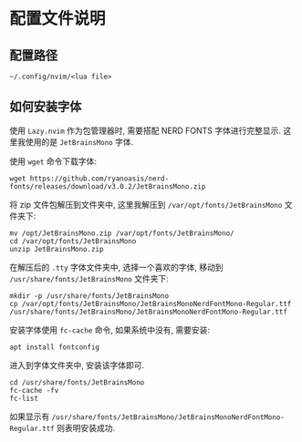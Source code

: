 # 配置文件说明
## 配置路径

```shell
~/.config/nvim/<lua file>
```

## 如何安装字体
使用 `Lazy.nvim` 作为包管理器时, 需要搭配 NERD FONTS 字体进行完整显示.
这里我使用的是 `JetBrainsMono` 字体.

使用 `wget` 命令下载字体:

```shell
wget https://github.com/ryanoasis/nerd-fonts/releases/download/v3.0.2/JetBrainsMono.zip
```

将 zip 文件包解压到文件夹中, 这里我解压到 `/var/opt/fonts/JetBrainsMono` 文件夹下:

```shell
mv /opt/JetBrainsMono.zip /var/opt/fonts/JetBrainsMono/
cd /var/opt/fonts/JetBrainsMono
unzip JetBrainsMono.zip
```

在解压后的 `.tty` 字体文件夹中, 选择一个喜欢的字体, 移动到 `/usr/share/fonts/JetBrainsMono` 文件夹下:

```shell
mkdir -p /usr/share/fonts/JetBrainsMono
cp /var/opt/fonts/JetBrainsMono/JetBrainsMonoNerdFontMono-Regular.ttf  /usr/share/fonts/JetBrainsMono/JetBrainsMonoNerdFontMono-Regular.ttf
```

安装字体使用 `fc-cache` 命令, 如果系统中没有, 需要安装:

```shell
apt install fontconfig
```

进入到字体文件夹中, 安装该字体即可.

```shell
cd /usr/share/fonts/JetBrainsMono
fc-cache -fv
fc-list
```

如果显示有 `/usr/share/fonts/JetBrainsMono/JetBrainsMonoNerdFontMono-Regular.ttf` 则表明安装成功.
